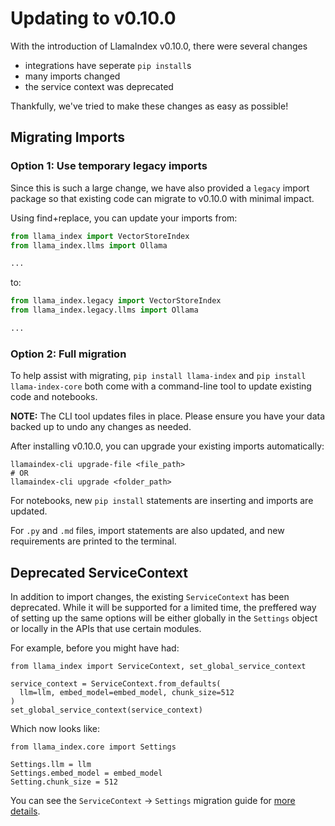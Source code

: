 # Updating to v0.10.0

With the introduction of LlamaIndex v0.10.0, there were several changes

- integrations have seperate `pip install`s
- many imports changed
- the service context was deprecated

Thankfully, we've tried to make these changes as easy as possible!

## Migrating Imports

### Option 1: Use temporary legacy imports

Since this is such a large change, we have also provided a `legacy` import package so that existing code can migrate to v0.10.0 with minimal impact.

Using find+replace, you can update your imports from:

```python
from llama_index import VectorStoreIndex
from llama_index.llms import Ollama

...
```

to:

```python
from llama_index.legacy import VectorStoreIndex
from llama_index.legacy.llms import Ollama

...
```

### Option 2: Full migration

To help assist with migrating, `pip install llama-index` and `pip install llama-index-core` both come with a command-line tool to update existing code and notebooks.

**NOTE:** The CLI tool updates files in place. Please ensure you have your data backed up to undo any changes as needed.

After installing v0.10.0, you can upgrade your existing imports automatically:

```
llamaindex-cli upgrade-file <file_path>
# OR
llamaindex-cli upgrade <folder_path>
```

For notebooks, new `pip install` statements are inserting and imports are updated.

For `.py` and `.md` files, import statements are also updated, and new requirements are printed to the terminal.

## Deprecated ServiceContext

In addition to import changes, the existing `ServiceContext` has been deprecated. While it will be supported for a limited time, the preffered way of setting up the same options will be either globally in the `Settings` object or locally in the APIs that use certain modules.

For example, before you might have had:

```
from llama_index import ServiceContext, set_global_service_context

service_context = ServiceContext.from_defaults(
  llm=llm, embed_model=embed_model, chunk_size=512
)
set_global_service_context(service_context)
```

Which now looks like:

```
from llama_index.core import Settings

Settings.llm = llm
Settings.embed_model = embed_model
Setting.chunk_size = 512
```

You can see the `ServiceContext` -> `Settings` migration guide for [more details](/module_guides/supporting_modules/service_context_migration.md).
